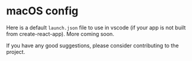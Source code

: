 # macOS config

Here is a default `launch.json` file to use in vscode (if your app is not built from create-react-app). More coming soon.

If you have any good suggestions, please consider contributing to the project.
